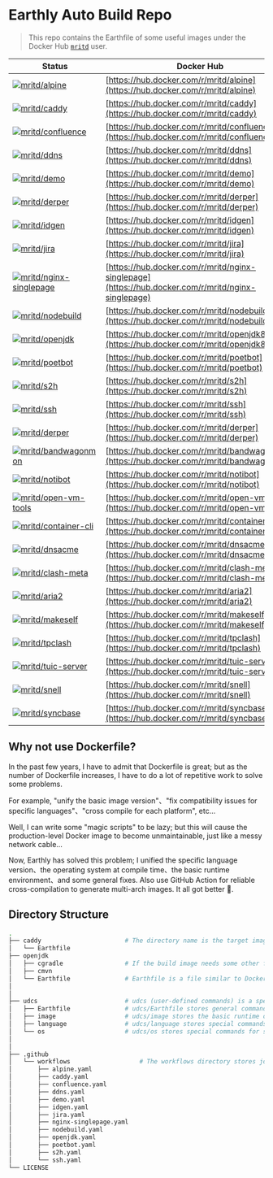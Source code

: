 # Earthly Auto Build Repo

> This repo contains the Earthfile of some useful images under the Docker Hub [`mritd`](https://hub.docker.com/u/mritd) user.


| Status                                                                                                                                                                                        | Docker Hub                                                                                         |
| --------------------------------------------------------------------------------------------------------------------------------------------------------------------------------------------- | -------------------------------------------------------------------------------------------------- |
| [![mritd/alpine](https://github.com/mritd/autobuild/actions/workflows/alpine.yaml/badge.svg)](https://github.com/mritd/autobuild/actions/workflows/alpine.yaml)                               | [https://hub.docker.com/r/mritd/alpine](https://hub.docker.com/r/mritd/alpine)                     |
| [![mritd/caddy](https://github.com/mritd/autobuild/actions/workflows/caddy.yaml/badge.svg)](https://github.com/mritd/autobuild/actions/workflows/caddy.yaml)                                  | [https://hub.docker.com/r/mritd/caddy](https://hub.docker.com/r/mritd/caddy)                       |
| [![mritd/confluence](https://github.com/mritd/autobuild/actions/workflows/confluence.yaml/badge.svg)](https://github.com/mritd/autobuild/actions/workflows/confluence.yaml)                   | [https://hub.docker.com/r/mritd/confluence](https://hub.docker.com/r/mritd/confluence)             |
| [![mritd/ddns](https://github.com/mritd/autobuild/actions/workflows/ddns.yaml/badge.svg)](https://github.com/mritd/autobuild/actions/workflows/ddns.yaml)                                     | [https://hub.docker.com/r/mritd/ddns](https://hub.docker.com/r/mritd/ddns)                         |
| [![mritd/demo](https://github.com/mritd/autobuild/actions/workflows/demo.yaml/badge.svg)](https://github.com/mritd/autobuild/actions/workflows/demo.yaml)                                     | [https://hub.docker.com/r/mritd/demo](https://hub.docker.com/r/mritd/demo)                         |
| [![mritd/derper](https://github.com/mritd/autobuild/actions/workflows/derper.yaml/badge.svg)](https://github.com/mritd/autobuild/actions/workflows/derper.yaml)                               | [https://hub.docker.com/r/mritd/derper](https://hub.docker.com/r/mritd/derper)                     |
| [![mritd/idgen](https://github.com/mritd/autobuild/actions/workflows/idgen.yaml/badge.svg)](https://github.com/mritd/autobuild/actions/workflows/idgen.yaml)                                  | [https://hub.docker.com/r/mritd/idgen](https://hub.docker.com/r/mritd/idgen)                       |
| [![mritd/jira](https://github.com/mritd/autobuild/actions/workflows/jira.yaml/badge.svg)](https://github.com/mritd/autobuild/actions/workflows/jira.yaml)                                     | [https://hub.docker.com/r/mritd/jira](https://hub.docker.com/r/mritd/jira)                         |
| [![mritd/nginx-singlepage](https://github.com/mritd/autobuild/actions/workflows/nginx-singlepage.yaml/badge.svg)](https://github.com/mritd/autobuild/actions/workflows/nginx-singlepage.yaml) | [https://hub.docker.com/r/mritd/nginx-singlepage](https://hub.docker.com/r/mritd/nginx-singlepage) |
| [![mritd/nodebuild](https://github.com/mritd/autobuild/actions/workflows/nodebuild.yaml/badge.svg)](https://github.com/mritd/autobuild/actions/workflows/nodebuild.yaml)                      | [https://hub.docker.com/r/mritd/nodebuild](https://hub.docker.com/r/mritd/nodebuild)               |
| [![mritd/openjdk](https://github.com/mritd/autobuild/actions/workflows/openjdk.yaml/badge.svg)](https://github.com/mritd/autobuild/actions/workflows/openjdk.yaml)                            | [https://hub.docker.com/r/mritd/openjdk8](https://hub.docker.com/r/mritd/openjdk8)                 |
| [![mritd/poetbot](https://github.com/mritd/autobuild/actions/workflows/poetbot.yaml/badge.svg)](https://github.com/mritd/autobuild/actions/workflows/poetbot.yaml)                            | [https://hub.docker.com/r/mritd/poetbot](https://hub.docker.com/r/mritd/poetbot)                   |
| [![mritd/s2h](https://github.com/mritd/autobuild/actions/workflows/s2h.yaml/badge.svg)](https://github.com/mritd/autobuild/actions/workflows/s2h.yaml)                                        | [https://hub.docker.com/r/mritd/s2h](https://hub.docker.com/r/mritd/s2h)                           |
| [![mritd/ssh](https://github.com/mritd/autobuild/actions/workflows/ssh.yaml/badge.svg)](https://github.com/mritd/autobuild/actions/workflows/ssh.yaml)                                        | [https://hub.docker.com/r/mritd/ssh](https://hub.docker.com/r/mritd/ssh)                           |
| [![mritd/derper](https://github.com/mritd/autobuild/actions/workflows/derper.yaml/badge.svg)](https://github.com/mritd/autobuild/actions/workflows/derper.yaml)                               | [https://hub.docker.com/r/mritd/derper](https://hub.docker.com/r/mritd/derper)                     |
| [![mritd/bandwagonmon](https://github.com/mritd/autobuild/actions/workflows/bandwagonmon.yaml/badge.svg)](https://github.com/mritd/autobuild/actions/workflows/bandwagonmon.yaml)             | [https://hub.docker.com/r/mritd/bandwagonmon](https://hub.docker.com/r/mritd/bandwagonmon)         |
| [![mritd/notibot](https://github.com/mritd/autobuild/actions/workflows/notibot.yaml/badge.svg)](https://github.com/mritd/autobuild/actions/workflows/notibot.yaml)                            | [https://hub.docker.com/r/mritd/notibot](https://hub.docker.com/r/mritd/notibot)                   |
| [![mritd/open-vm-tools](https://github.com/mritd/autobuild/actions/workflows/open-vm-tools.yaml/badge.svg)](https://github.com/mritd/autobuild/actions/workflows/open-vm-tools.yaml)          | [https://hub.docker.com/r/mritd/open-vm-tools](https://hub.docker.com/r/mritd/open-vm-tools)       |
| [![mritd/container-cli](https://github.com/mritd/autobuild/actions/workflows/container-cli.yaml/badge.svg)](https://github.com/mritd/autobuild/actions/workflows/container-cli.yaml)          | [https://hub.docker.com/r/mritd/container-cli](https://hub.docker.com/r/mritd/container-cli)       |
| [![mritd/dnsacme](https://github.com/mritd/autobuild/actions/workflows/dnsacme.yaml/badge.svg)](https://github.com/mritd/autobuild/actions/workflows/dnsacme.yaml)                            | [https://hub.docker.com/r/mritd/dnsacme](https://hub.docker.com/r/mritd/dnsacme)                   |
| [![mritd/clash-meta](https://github.com/mritd/autobuild/actions/workflows/clash-meta.yaml/badge.svg)](https://github.com/mritd/autobuild/actions/workflows/clash-meta.yaml)                   | [https://hub.docker.com/r/mritd/clash-meta](https://hub.docker.com/r/mritd/clash-meta)             |
| [![mritd/aria2](https://github.com/mritd/autobuild/actions/workflows/aria2.yaml/badge.svg)](https://github.com/mritd/autobuild/actions/workflows/aria2.yaml)                                  | [https://hub.docker.com/r/mritd/aria2](https://hub.docker.com/r/mritd/aria2)                       |
| [![mritd/makeself](https://github.com/mritd/autobuild/actions/workflows/makeself.yaml/badge.svg)](https://github.com/mritd/autobuild/actions/workflows/makeself.yaml)                         | [https://hub.docker.com/r/mritd/makeself](https://hub.docker.com/r/mritd/makeself)                 |
| [![mritd/tpclash](https://github.com/mritd/autobuild/actions/workflows/tpclash.yaml/badge.svg)](https://github.com/mritd/autobuild/actions/workflows/tpclash.yaml)                            | [https://hub.docker.com/r/mritd/tpclash](https://hub.docker.com/r/mritd/tpclash)                   |
| [![mritd/tuic-server](https://github.com/mritd/autobuild/actions/workflows/tuic-server.yaml/badge.svg)](https://github.com/mritd/autobuild/actions/workflows/tuic-server.yaml)                | [https://hub.docker.com/r/mritd/tuic-server](https://hub.docker.com/r/mritd/tuic-server)           |
| [![mritd/snell](https://github.com/mritd/autobuild/actions/workflows/snell.yaml/badge.svg)](https://github.com/mritd/autobuild/actions/workflows/snell.yaml)                                  | [https://hub.docker.com/r/mritd/snell](https://hub.docker.com/r/mritd/snell)                       |
| [![mritd/syncbase](https://github.com/mritd/autobuild/actions/workflows/syncbase.yaml/badge.svg)](https://github.com/mritd/autobuild/actions/workflows/syncbase.yaml)                         | [https://hub.docker.com/r/mritd/syncbase](https://hub.docker.com/r/mritd/syncbase)                 |


## Why not use Dockerfile?

In the past few years, I have to admit that Dockerfile is great; but as the number of Dockerfile increases, I have to do a lot of repetitive work to solve some problems.

For example, "unify the basic image version"、"fix compatibility issues for specific languages"、"cross compile for each platform", etc...

Well, I can write some "magic scripts" to be lazy; but this will cause the production-level Docker image to become unmaintainable, just like a messy network cable...

Now, Earthly has solved this problem; I unified the specific language version、the operating system at compile time、the basic runtime environment、and some general fixes. Also use GitHub Action for reliable cross-compilation to generate multi-arch images. It all got better 🤪.


## Directory Structure

```sh
.
├── caddy                       # The directory name is the target image
│   └── Earthfile
├── openjdk
│   ├── cgradle                 # If the build image needs some other files, they will also be saved in this directory
│   ├── cmvn
│   └── Earthfile               # Earthfile is a file similar to Dockerfile, it is modular, it is very convenient to reuse code
│
│
├── udcs                        # udcs (user-defined commands) is a special directory where most common Earthfiles are stored
│   ├── Earthfile               # udcs/Earthfile stores general commands that do not depend on system os and language
│   ├── image                   # udcs/image stores the basic runtime or compile image of most programming languages
│   ├── language                # udcs/language stores special commands for specific languages
│   └── os                      # udcs/os stores special commands for specific system os
│
│
├── .github
│   └── workflows                   # The workflows directory stores job definitions for each docker image automated build
│       ├── alpine.yaml
│       ├── caddy.yaml
│       ├── confluence.yaml
│       ├── ddns.yaml
│       ├── demo.yaml
│       ├── idgen.yaml
│       ├── jira.yaml
│       ├── nginx-singlepage.yaml
│       ├── nodebuild.yaml
│       ├── openjdk.yaml
│       ├── poetbot.yaml
│       ├── s2h.yaml
│       └── ssh.yaml
└── LICENSE
```
